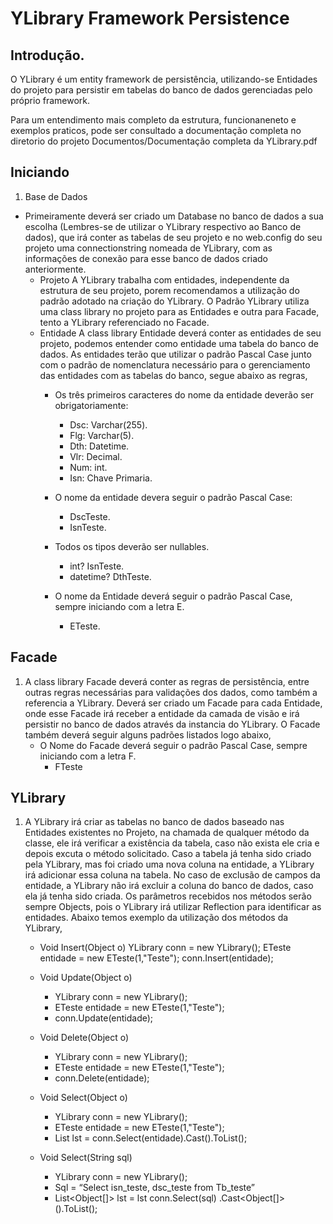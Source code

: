 # YLibrary Framework Persistence

## Introdução.
O YLibrary é um entity framework de persistência, utilizando-se Entidades do projeto para persistir em tabelas do banco de dados gerenciadas pelo próprio framework.

Para um entendimento mais completo da estrutura, funcionaneneto e exemplos praticos, pode ser consultado a documentação completa no diretorio do projeto Documentos/Documentação completa da YLibrary.pdf

## Iniciando

1. Base de Dados
- Primeiramente deverá ser criado um Database no banco de dados a sua escolha (Lembres-se de utilizar o YLibrary respectivo ao Banco de dados), que irá conter as tabelas de seu projeto e no web.config do seu projeto uma connectionstring nomeada de YLibrary, com as informações de conexão para esse banco de dados criado anteriormente.
	- Projeto
A YLibrary trabalha com entidades, independente da estrutura de seu projeto, porem recomendamos a utilização do padrão adotado na criação do YLibrary.
O Padrão YLibrary utiliza uma class library no projeto para as Entidades e outra para Facade, tento a YLibrary referenciado no Facade.
	- Entidade
A class library Entidade deverá conter as entidades de seu projeto, podemos entender como entidade uma tabela do banco de dados. As entidades terão que utilizar o padrão Pascal Case junto com o padrão de nomenclatura necessário para o gerenciamento das entidades com as tabelas do banco, segue abaixo as regras,
		- Os três primeiros caracteres do nome da entidade deverão ser obrigatoriamente:

			- Dsc: Varchar(255).
			- Flg: Varchar(5).
			- Dth: Datetime.
			- Vlr: Decimal.
			- Num: int.
			- Isn: Chave Primaria.

		- O nome da entidade devera seguir o padrão Pascal Case:
			- DscTeste.
			- IsnTeste.

		- Todos os tipos deverão ser nullables.
			- int? IsnTeste.
			- datetime? DthTeste.

		- O nome da Entidade deverá seguir o padrão Pascal Case, sempre iniciando com a letra E.
			- ETeste.

## Facade

1. A class library Facade deverá conter as regras de persistência, entre outras regras necessárias para validações dos dados, como também a referencia a YLibrary. Deverá ser criado um Facade para cada Entidade, onde esse Facade irá receber a entidade da camada de visão e irá persistir no banco de dados através da instancia do YLibrary. O Facade também deverá seguir alguns padrões listados logo abaixo,
	- O Nome do Facade deverá seguir o padrão Pascal Case, sempre iniciando com a letra F.
		- FTeste
		
## YLibrary

1. A YLibrary irá criar as tabelas no banco de dados baseado nas Entidades existentes no Projeto, na chamada de qualquer método da classe, ele irá verificar a existência da tabela, caso não exista ele cria e depois excuta o método solicitado. 
Caso a tabela já tenha sido criado pela YLibrary, mas foi criado uma nova coluna na entidade, a YLibrary irá adicionar essa coluna na tabela.
No caso de exclusão de campos da entidade, a YLibrary não irá excluir a coluna do banco de dados, caso ela já tenha sido criada.
Os parâmetros recebidos nos métodos serão sempre Objects, pois o YLibrary irá utilizar Reflection para identificar as entidades.
Abaixo temos exemplo da utilização dos métodos da YLibrary,

	- Void Insert(Object o)
YLibrary conn = new YLibrary();
ETeste entidade = new ETeste(1,"Teste");
conn.Insert(entidade);

	- Void Update(Object o)
		- YLibrary conn = new YLibrary();
		- ETeste entidade = new ETeste(1,"Teste");
		- conn.Update(entidade);

	- Void Delete(Object o)
		- YLibrary conn = new YLibrary();
		- ETeste entidade = new ETeste(1,"Teste");
		- conn.Delete(entidade);

	- Void Select(Object o)
		- YLibrary conn = new YLibrary();
		- ETeste entidade = new ETeste(1,"Teste");
		- List<ETeste> lst = conn.Select(entidade).Cast<ETeste>().ToList();

	- Void Select(String sql)
		- YLibrary conn = new YLibrary();
		- Sql = “Select isn_teste, dsc_teste from Tb_teste”
		- List<Object[]> lst = lst conn.Select(sql) .Cast<Object[]>().ToList();



